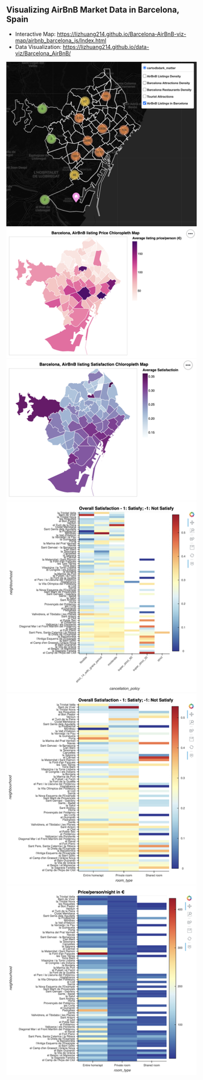 ## Visualizing AirBnB Market Data in Barcelona, Spain
- Interactive Map: https://lizhuang214.github.io/Barcelona-AirBnB-viz-map/airbnb_barcelona_js/Index.html
- Data Visualization: https://lizhuang214.github.io/data-viz/Barcelona_AirBnB/

![Sample Map](/Images/sample_map.png)
![Price Map](/Images/pricemap.png)
![polarity map](/Images/polaritymap.png)
![satis policy](/Images/cancelpolicy_sat.png)
![satis room](/Images/room_type_sat.png)
![price](/Images/price.png)

